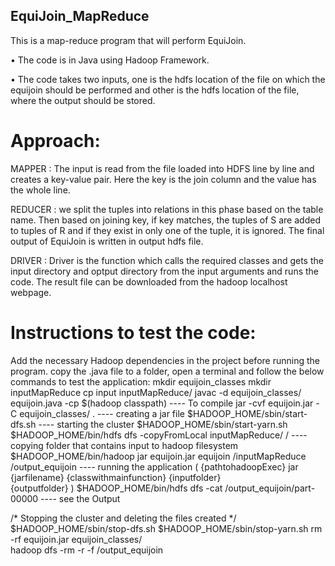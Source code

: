 ## EquiJoin_MapReduce
This is a map-reduce program that will perform EquiJoin.

• The code is in Java using Hadoop Framework.

• The code takes two inputs, one is the hdfs location of the file on which the equijoin should be performed and other is the hdfs location of the file, where the output should be stored.

# Approach:

MAPPER : The input is read from the file loaded into HDFS line by line and creates a key-value pair. Here the key is the join column and the value has the whole line.

REDUCER : we split the tuples into relations in this phase based on the table name. Then based on joining key, if key matches, the tuples of S are added to tuples of R and if they exist in only one of the tuple, it is ignored. The final output of EquiJoin is written in output hdfs file.

DRIVER : Driver is the function which calls the required classes and gets the input directory and optput directory from the input arguments and runs the code. The result file can be downloaded from the hadoop localhost webpage.

# Instructions to test the code:

Add the necessary Hadoop dependencies in the project before running the program.
copy the .java file to a folder, open a terminal and follow the below commands to test the application:
mkdir equijoin_classes
mkdir inputMapReduce
cp input inputMapReduce/
javac -d equijoin_classes/ equijoin.java -cp $(hadoop classpath)                         ---- To compile 
jar -cvf equijoin.jar -C equijoin_classes/ .                                             ---- creating a jar file
$HADOOP_HOME/sbin/start-dfs.sh                                                           ---- starting the cluster
$HADOOP_HOME/sbin/start-yarn.sh     
$HADOOP_HOME/bin/hdfs dfs -copyFromLocal inputMapReduce/ /                               ---- copying folder that contains input to hadoop filesystem
$HADOOP_HOME/bin/hadoop jar equijoin.jar equijoin /inputMapReduce /output_equijoin       ---- running the application ( {pathtohadoopExec} jar {jarfilename} {classwithmainfunction} {inputfolder}   
                                                                                                                               {outputfolder} )
$HADOOP_HOME/bin/hdfs dfs -cat /output_equijoin/part-00000                               ---- see the Output

/* Stopping the cluster and deleting the files created */
$HADOOP_HOME/sbin/stop-dfs.sh
$HADOOP_HOME/sbin/stop-yarn.sh
rm -rf equijoin.jar equijoin_classes/       
hadoop dfs -rm -r -f /output_equijoin
